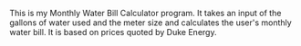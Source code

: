 This is my Monthly Water Bill Calculator program. It takes an input of the gallons of water used and the meter size and calculates the user's monthly water bill. It is based on prices quoted by Duke Energy.
